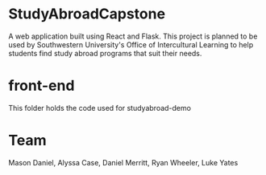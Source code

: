 # StudyAbroadCapstone
A web application built using React and Flask. This project is planned to be used by Southwestern University's Office of Intercultural Learning to help students find study abroad programs that suit their needs.

# front-end
This folder holds the code used for studyabroad-demo

# Team
Mason Daniel,
Alyssa Case,
Daniel Merritt,
Ryan Wheeler,
Luke Yates
